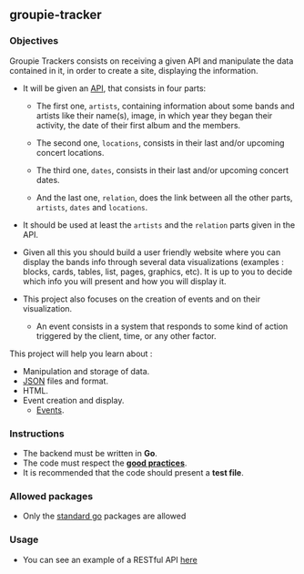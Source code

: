 ## groupie-tracker

### Objectives

Groupie Trackers consists on receiving a given API and manipulate the data contained in it, in order to create a site, displaying the information.

- It will be given an [API](https://groupietrackers.herokuapp.com/api), that consists in four parts:

  - The first one, `artists`, containing information about some bands and artists like their name(s), image, in which year they began their activity, the date of their first album and the members.

  - The second one, `locations`, consists in their last and/or upcoming concert locations.

  - The third one, `dates`, consists in their last and/or upcoming concert dates.

  - And the last one, `relation`, does the link between all the other parts, `artists`, `dates` and `locations`.

- It should be used at least the `artists` and the `relation` parts given in the API.

- Given all this you should build a user friendly website where you can display the bands info through several data visualizations (examples : blocks, cards, tables, list, pages, graphics, etc). It is up to you to decide which info you will present and how you will display it.

- This project also focuses on the creation of events and on their visualization.

  - An event consists in a system that responds to some kind of action triggered by the client, time, or any other factor.

This project will help you learn about :

- Manipulation and storage of data.
- [JSON](https://www.json.org/json-en.html) files and format.
- HTML.
- Event creation and display.
  - [Events](https://developer.mozilla.org/en-US/docs/Learn/JavaScript/Building_blocks/Events).

### Instructions

- The backend must be written in **Go**.
- The code must respect the [**good practices**](https://public.01-edu.org/subjects/good-practices/).
- It is recommended that the code should present a **test file**.

### Allowed packages

- Only the [standard go](https://golang.org/pkg/) packages are allowed

### Usage

- You can see an example of a RESTful API [here](https://rickandmortyapi.com/)
